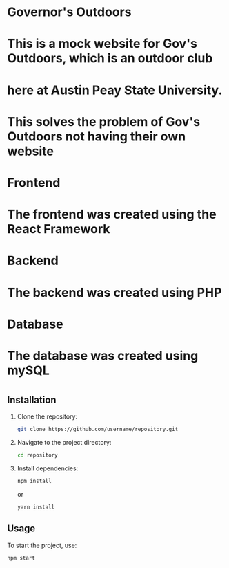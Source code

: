 #   Governor's Outdoors
#   This is a mock website for Gov's Outdoors, which is an outdoor club
#   here at Austin Peay State University.
#   This solves the problem of Gov's Outdoors not having their own website
#
#   Frontend
#   The frontend was created using the React Framework
#   
#
#   Backend
#   The backend was created using PHP
#
#
#   Database
#   The database was created using mySQL
#
## Installation

1. Clone the repository:

    ```bash
    git clone https://github.com/username/repository.git
    ```

2. Navigate to the project directory:

    ```bash
    cd repository
    ```

3. Install dependencies:

    ```bash
    npm install
    ```

    or

    ```bash
    yarn install
    ```
## Usage

To start the project, use:

```bash
npm start






